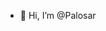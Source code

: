 - 👋 Hi, I’m @Palosar


<!---
- 👀 I’m interested in ...
- 🌱 I’m currently learning ...
- 💞️ I’m looking to collaborate on ...
- 📫 How to reach me ...
Palosar/Palosar is a ✨ special ✨ repository because its `README.md` (this file) appears on your GitHub profile.
You can click the Preview link to take a look at your changes.
--->
